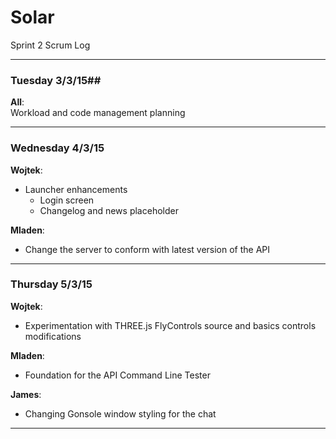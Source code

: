 # Solar #
Sprint 2 Scrum Log

---

### Tuesday 3/3/15##
__All__:  
Workload and code management planning

---

### Wednesday 4/3/15 ##
__Wojtek__:
* Launcher enhancements
  * Login screen
  * Changelog and news placeholder

__Mladen__:
* Change the server to conform with latest version of the API

---

### Thursday 5/3/15 ###
__Wojtek__:
* Experimentation with THREE.js FlyControls source and basics controls modifications

__Mladen__:
* Foundation for the API Command Line Tester

__James__:
* Changing Gonsole window styling for the chat

---
